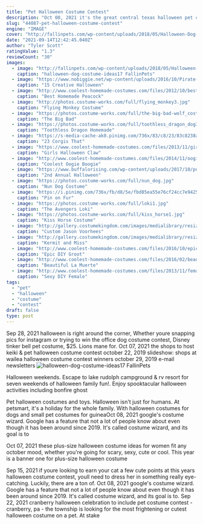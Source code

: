 ```yaml
---
title: "Pet Halloween Costume Contest"
description: "Oct 08, 2021 it's the great central texas halloween pet costume contest brought to you by posh paws pet resort and salon in temple! get our free mobile app. Posh & pampered. Posh paws offers grooming,"
slug: "44087-pet-halloween-costume-contest"
engine: "IMAGE"
cover: "http://fallinpets.com/wp-content/uploads/2018/05/Halloween-Dog-Costume-Ideas_17.jpg"
date: "2021-09-14T12:42:45.040Z"
author: "Tyler Scott"
ratingValue: "1.3"
reviewCount: "30"
images:
  - image: "http://fallinpets.com/wp-content/uploads/2018/05/Halloween-Dog-Costume-Ideas_17.jpg"
    caption: "halloween-dog-costume-ideas17 FallinPets"
  - image: "https://www.nobiggie.net/wp-content/uploads/2016/10/Pirate-Dog.jpg"
    caption: "15 Creative Halloween"
  - image: "http://www.coolest-homemade-costumes.com/files/2012/10/best-peacock-6-yr-old-girl-18875.jpg"
    caption: "Best Homemade Peacock"
  - image: "http://photos.costume-works.com/full/flying_monkey3.jpg"
    caption: "Flying Monkey Costume"
  - image: "https://photos.costume-works.com/full/the-big-bad-wolf_costume.jpg"
    caption: "The Big Bad"
  - image: "https://photos.costume-works.com/full/toothless_dragon_dog3.jpg"
    caption: "Toothless Dragon Homemade"
  - image: "https://s-media-cache-ak0.pinimg.com/736x/83/c8/23/83c8238a86433f1b86b00d315b9bf7d2.jpg"
    caption: "23 Corgis That"
  - image: "https://www.coolest-homemade-costumes.com/files/2013/11/girls-halloween-claw-machine-costume-91301.JPG"
    caption: "Girls Halloween Claw"
  - image: "http://www.coolest-homemade-costumes.com/files/2014/11/oogie-boogie-and-sally-doll-129529-e1415763263148.jpeg"
    caption: "Coolest Oogie Boogie"
  - image: "https://www.buffalorising.com/wp-content/uploads/2017/10/puppy-poster-2nd.jpg"
    caption: "2nd Annual Halloween"
  - image: "https://photos.costume-works.com/full/nun_dog.jpg"
    caption: "Nun Dog Costume"
  - image: "https://i.pinimg.com/736x/fb/d8/5e/fbd85ea55e76cf24cc7e942538504165--diy-dog-costumes-animals-in-costumes.jpg"
    caption: "Pin on Fur"
  - image: "https://photos.costume-works.com/full/loki1.jpg"
    caption: "The Avengers Loki"
  - image: "https://photos.costume-works.com/full/kiss_horse1.jpg"
    caption: "Kiss Horse Costume"
  - image: "http://gallery.costumekingdom.com/images/medialibrary/resizelarge/C3661D2082824A874789EE6D647B34E6_486w.jpg"
    caption: "Custom Jason Voorhees"
  - image: "http://gallery.costumekingdom.com/images/medialibrary/resizelarge/97348427A1AAF8A08E8AD76BCEBAB11D_486w.jpg"
    caption: "Kermit and Miss"
  - image: "http://www.coolest-homemade-costumes.com/files/2016/10/epic-groot-costume-153343-e1499348267376.jpg"
    caption: "Epic DIY Groot"
  - image: "http://www.coolest-homemade-costumes.com/files/2016/02/beautiful-la-muerte-book-of-life-costume-151070.jpg"
    caption: "Beautiful La Muerte"
  - image: "http://www.coolest-homemade-costumes.com/files/2013/11/female-loki-goddess-of-micheif-99169.jpg"
    caption: "Sexy DIY Female"
tags:
  - "pet"
  - "halloween"
  - "costume"
  - "contest"
draft: false
type: post
---
```


Sep 28, 2021 halloween is right around the corner,  Whether youre snapping pics for instagram or trying to win the office dog costume contest, Disney tinker bell pet costume, $25. Lions mane for. Oct 07, 2021 the shops to host keiki & pet halloween costume contest october 22, 2019 slideshow: shops at wailea halloween costume contest winners october 29, 2019 e-mail newsletters
![halloween-dog-costume-ideas17 FallinPets](http://fallinpets.com/wp-content/uploads/2018/05/Halloween-Dog-Costume-Ideas_17.jpg "halloween-dog-costume-ideas17 FallinPets")

Halloween weekends. Escape to lake rudolph campground &amp; rv resort for seven weekends of halloween family fun!. Enjoy spooktacular halloween activities including bonfire ghost
<!--inArticleAds-->

<!--galleryOne-->

Pet halloween costumes and toys. Halloween isn't just for humans. At petsmart, it's a holiday for the whole family. With halloween costumes for dogs and small pet costumes for guineaOct 08, 2021 google's costume wizard. Google has a feature that not a lot of people know about even though it has been around since 2019. It's called costume wizard, and its goal is to
<!--inArticleAds-->

<!--galleryTwo-->

Oct 07, 2021 these plus-size halloween costume ideas for women fit any october mood, whether you're going for scary, sexy, cute or cool. This year is a banner one for plus-size halloween costume
<!--galleryThree-->

Sep 15, 2021 if youre looking to earn your cat a few cute points at this years halloween costume contest, youll need to dress her in something really eye-catching. Luckily, there are a ton of. Oct 08, 2021 google's costume wizard. Google has a feature that not a lot of people know about even though it has been around since 2019. It's called costume wizard, and its goal is to. Sep 22, 2021 cranberry halloween celebration to include pet costume contest - cranberry, pa - the township is looking for the most frightening or cutest halloween costume on a pet. At stake